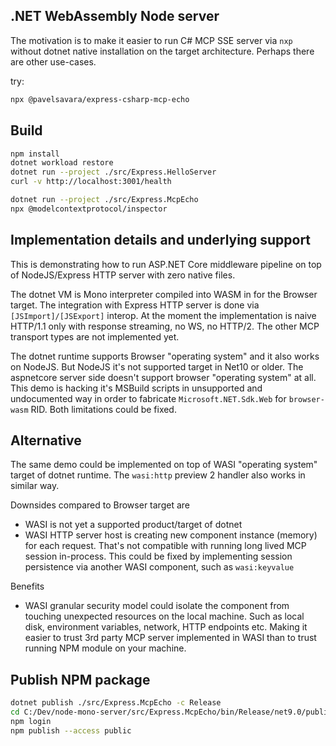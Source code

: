 ## .NET WebAssembly Node server

The motivation is to make it easier to run C# MCP SSE server via `nxp` without dotnet native installation on the target architecture.
Perhaps there are other use-cases.

try:

```sh
npx @pavelsavara/express-csharp-mcp-echo
```

## Build
```sh
npm install
dotnet workload restore
dotnet run --project ./src/Express.HelloServer
curl -v http://localhost:3001/health
```

```sh
dotnet run --project ./src/Express.McpEcho
npx @modelcontextprotocol/inspector
```

## Implementation details and underlying support

This is demonstrating how to run ASP.NET Core middleware pipeline on top of NodeJS/Express HTTP server with zero native files. 

The dotnet VM is Mono interpreter compiled into WASM in for the Browser target.
The integration with Express HTTP server is done via `[JSImport]/[JSExport]` interop.
At the moment the implementation is naive HTTP/1.1 only with response streaming, no WS, no HTTP/2.
The other MCP transport types are not implemented yet.

The dotnet runtime supports Browser "operating system" and it also works on NodeJS. 
But NodeJS it's not supported target in Net10 or older.
The aspnetcore server side doesn't support browser "operating system" at all. 
This demo is hacking it's MSBuild scripts in unsupported and undocumented way in order to fabricate `Microsoft.NET.Sdk.Web` for `browser-wasm` RID.
Both limitations could be fixed.

## Alternative

The same demo could be implemented on top of WASI "operating system" target of dotnet runtime.
The `wasi:http` preview 2 handler also works in similar way.

Downsides compared to Browser target are
- WASI is not yet a supported product/target of dotnet
- WASI HTTP server host is creating new component instance (memory) for each request. 
That's not compatible with running long lived MCP session in-process. 
This could be fixed by implementing session persistence via another WASI component, such as `wasi:keyvalue`

Benefits
- WASI granular security model could isolate the component from touching unexpected resources on the local machine. Such as local disk, environment variables, network, HTTP endpoints etc. Making it easier to trust 3rd party MCP server implemented in WASI than to trust running NPM module on your machine.


## Publish NPM package

```sh
dotnet publish ./src/Express.McpEcho -c Release
cd C:/Dev/node-mono-server/src/Express.McpEcho/bin/Release/net9.0/publish/wwwroot
npm login
npm publish --access public
```
